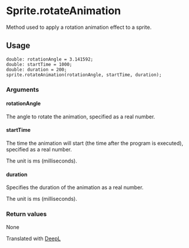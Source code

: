 # Sprite.rotateAnimation

Method used to apply a rotation animation effect to a sprite.

## Usage

```
double: rotationAngle = 3.141592;
double: startTime = 1000;
double: duration = 200;
sprite.rotateAnimation(rotationAngle, startTime, duration);
```

### Arguments

#### rotationAngle

The angle to rotate the animation, specified as a real number.

#### startTime

The time the animation will start (the time after the program is executed), specified as a real number.

The unit is ms (milliseconds).

#### duration

Specifies the duration of the animation as a real number.

The unit is ms (milliseconds).

### Return values

None

Translated with [DeepL](https://www.deepl.com/translator)